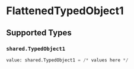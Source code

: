 # FlattenedTypedObject1


## Supported Types

### `shared.TypedObject1`

```python
value: shared.TypedObject1 = /* values here */
```

